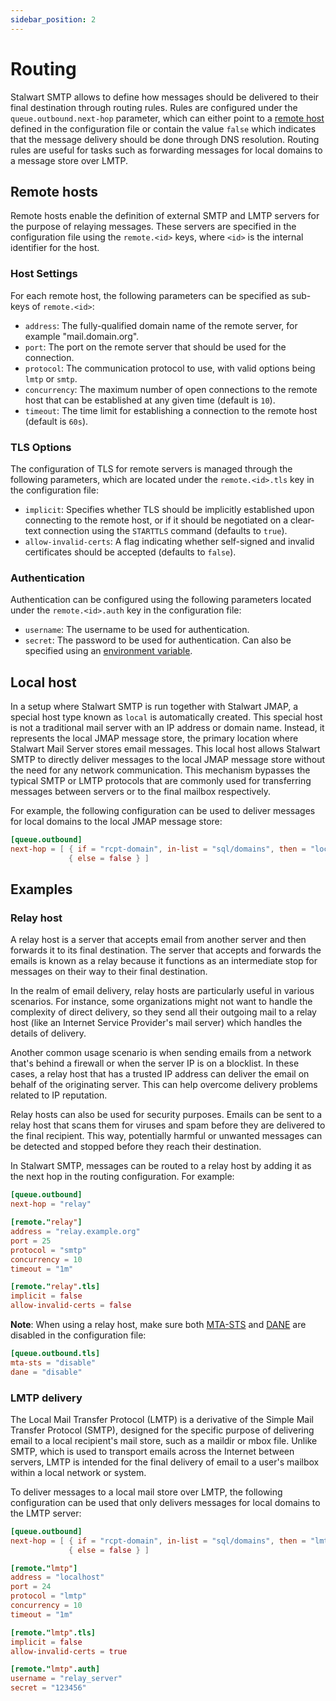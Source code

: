 ```yaml
---
sidebar_position: 2
---
```


# Routing

Stalwart SMTP allows to define how messages should be delivered to their final destination through routing rules. Rules are configured under the `queue.outbound.next-hop` parameter, which can either point to a [remote host](#remote-hosts) defined in the configuration file or contain the value `false` which indicates that the message delivery should be done through DNS resolution. Routing rules are useful for tasks such as forwarding messages for local domains to a message store over LMTP.

## Remote hosts

Remote hosts enable the definition of external SMTP and LMTP servers for the purpose of relaying messages. These servers are specified in the configuration file using the `remote.<id>` keys, where `<id>` is the internal identifier for the host.

### Host Settings

For each remote host, the following parameters can be specified as sub-keys of `remote.<id>`:

- `address`: The fully-qualified domain name of the remote server, for example "mail.domain.org".
- `port`: The port on the remote server that should be used for the connection.
- `protocol`: The communication protocol to use, with valid options being `lmtp` or `smtp`.
- `concurrency`: The maximum number of open connections to the remote host that can be established at any given time (default is `10`).
- `timeout`: The time limit for establishing a connection to the remote host (default is `60s`).

### TLS Options

The configuration of TLS for remote servers is managed through the following parameters, which are located under the `remote.<id>.tls` key in the configuration file:

- `implicit`: Specifies whether TLS should be implicitly established upon connecting to the remote host, or if it should be negotiated on a clear-text connection using the `STARTTLS` command (defaults to `true`).
- `allow-invalid-certs`: A flag indicating whether self-signed and invalid certificates should be accepted (defaults to `false`).

### Authentication

Authentication can be configured using the following parameters located under the `remote.<id>.auth` key in the configuration file:

- `username`: The username to be used for authentication.
- `secret`: The password to be used for authentication. Can also be specified using an [environment variable](/docs/configuration/overview/values/environment).

## Local host

In a setup where Stalwart SMTP is run together with Stalwart JMAP, a special host type known as `local` is automatically created. This special host is not a traditional mail server with an IP address or domain name. Instead, it represents the local JMAP message store, the primary location where Stalwart Mail Server stores email messages.
This local host allows Stalwart SMTP to directly deliver messages to the local JMAP message store without the need for any network communication. This mechanism bypasses the typical SMTP or LMTP protocols that are commonly used for transferring messages between servers or to the final mailbox respectively.

For example, the following configuration can be used to deliver messages for local domains to the local JMAP message store:

```toml
[queue.outbound]
next-hop = [ { if = "rcpt-domain", in-list = "sql/domains", then = "local" }, 
             { else = false } ]
```

## Examples

### Relay host

A relay host is a server that accepts email from another server and then forwards it to its final destination. The server that accepts and forwards the emails is known as a relay because it functions as an intermediate stop for messages on their way to their final destination.

In the realm of email delivery, relay hosts are particularly useful in various scenarios. For instance, some organizations might not want to handle the complexity of direct delivery, so they send all their outgoing mail to a relay host (like an Internet Service Provider's mail server) which handles the details of delivery.

Another common usage scenario is when sending emails from a network that's behind a firewall or when the server IP is on a blocklist. In these cases, a relay host that has a trusted IP address can deliver the email on behalf of the originating server. This can help overcome delivery problems related to IP reputation.

Relay hosts can also be used for security purposes. Emails can be sent to a relay host that scans them for viruses and spam before they are delivered to the final recipient. This way, potentially harmful or unwanted messages can be detected and stopped before they reach their destination.

In Stalwart SMTP, messages can be routed to a relay host by adding it as the next hop in the routing configuration. For example:

```toml
[queue.outbound]
next-hop = "relay"

[remote."relay"]
address = "relay.example.org"
port = 25
protocol = "smtp"
concurrency = 10
timeout = "1m"

[remote."relay".tls]
implicit = false
allow-invalid-certs = false
```

**Note**: When using a relay host, make sure both [MTA-STS](/docs/smtp/outbound/tls#mta-sts) and [DANE](/docs/smtp/outbound/tls#dane) are disabled in the configuration file:

```toml
[queue.outbound.tls]
mta-sts = "disable"
dane = "disable"
```

### LMTP delivery

The Local Mail Transfer Protocol (LMTP) is a derivative of the Simple Mail Transfer Protocol (SMTP), designed for the specific purpose of delivering email to a local recipient's mail store, such as a maildir or mbox file. Unlike SMTP, which is used to transport emails across the Internet between servers, LMTP is intended for the final delivery of email to a user's mailbox within a local network or system.

To deliver messages to a local mail store over LMTP, the following configuration can be used that only delivers messages for local domains to the LMTP server:

```toml
[queue.outbound]
next-hop = [ { if = "rcpt-domain", in-list = "sql/domains", then = "lmtp" }, 
             { else = false } ]

[remote."lmtp"]
address = "localhost"
port = 24
protocol = "lmtp"
concurrency = 10
timeout = "1m"

[remote."lmtp".tls]
implicit = false
allow-invalid-certs = true

[remote."lmtp".auth]
username = "relay_server"
secret = "123456"
```

